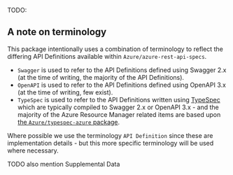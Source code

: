 TODO:

## A note on terminology

This package intentionally uses a combination of terminology to reflect the differing API Definitions available within `Azure/azure-rest-api-specs`.

* `Swagger` is used to refer to the API Definitions defined using Swagger 2.x (at the time of writing, the majority of the API Definitions).
* `OpenAPI` is used to refer to the API Definitions defined using OpenAPI 3.x (at the time of writing, few exist).
* `TypeSpec` is used to refer to the API Definitions written using [TypeSpec](https://github.com/Microsoft/typespec) which are typically compiled to Swagger 2.x or OpenAPI 3.x - and the majority of the Azure Resource Manager related items are based upon [the `Azure/typespec-azure` package](https://github.com/Azure/typespec-azure). 

Where possible we use the terminology `API Definition` since these are implementation details - but this more specific terminology will be used where necessary.

TODO also mention Supplemental Data